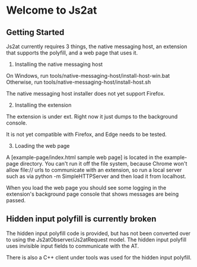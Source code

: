 # Welcome to Js2at

## Getting Started

Js2at currently requires 3 things, the native messaging host, an extension that
supports the polyfill, and a web page that uses it.

1. Installing the native messaging host

On Windows, run tools/native-messaging-host/install-host-win.bat
Otherwise, run tools/native-messaging-host/install-host.sh

The native messaging host installer does not yet support Firefox.

2. Installing the extension

The extension is under ext. Right now it just dumps to the background console.

It is not yet compatible with Firefox, and Edge needs to be tested.

3. Loading the web page

A [example-page/index.html sample web page] is located in the example-page
directory. You can't run it off the file system, because Chrome won't allow
file:// urls to communicate with an extension, so run a local server such as
via python -m SimpleHTTPServer and then load it from localhost.

When you load the web page you should see some logging in the extension's
background page console that shows messages are being passed.

## Hidden input polyfill is currently broken

The hidden input polyfill code is provided, but has not been converted over
to using the Js2atObserver/Js2atRequest model. The hidden input polyfill
uses invisible input fields to communicate with the AT.

There is also a C++ client under tools was used for the hidden input polyfill.

